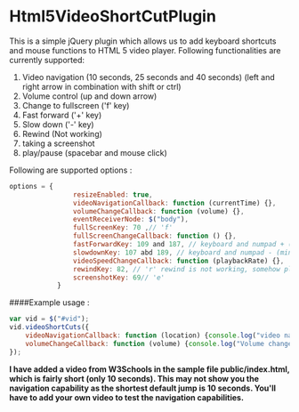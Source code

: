 # Html5VideoShortCutPlugin

This is a simple jQuery plugin which allows us to add keyboard shortcuts and mouse functions to HTML 5 video player.
Following functionalities are currently supported:

1. Video navigation (10 seconds, 25 seconds and 40 seconds) (left and right arrow in combination with shift or ctrl)
2. Volume control (up and down arrow)
3. Change to fullscreen ('f' key)
4. Fast forward ('+' key)
5. Slow down ('-' key)
6. Rewind (Not working)
7. taking a screenshot
8. play/pause (spacebar and mouse click)

Following are supported options :

```javascript
options = {
				resizeEnabled: true,
				videoNavigationCallback: function (currentTime) {},
				volumeChangeCallback: function (volume) {},
				eventReceiverNode: $("body"),
				fullScreenKey: 70 ,// 'f'
				fullScreenChangeCallback: function () {},
				fastForwardKey: 109 and 187, // keyboard and numpad + (plus) key
				slowdownKey: 107 abd 189, // keyboard and numpad - (minus) key
				videoSpeedChangeCallback: function (playbackRate) {},
				rewindKey: 82, // 'r' rewind is not working, somehow playbackRate has no effect for negative value
				screenshotKey: 69// 'e' 
			}
```
####Example usage : 
```javascript
var vid = $("#vid");
vid.videoShortCuts({
	videoNavigationCallback: function (location) {console.log("video navigated at : " + location);},
	volumeChangeCallback: function (volume) {console.log("Volume changed to : " + volume);}
});
```

**I have added a video from W3Schools in the sample file public/index.html, which is fairly short (only 10 seconds).
This may not show you the navigation capability as the shortest default jump is 10 seconds. You'll have to add your 
own video to test the navigation capabilities.**
